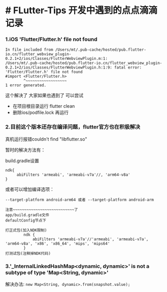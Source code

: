 # # FLutter-Tips 开发中遇到的点点滴滴记录
### 1.iOS 'Flutter/Flutter.h' file not found
    In file included from /Users/mt/.pub-cache/hosted/pub.flutter-io.cn/flutter_webview_plugin-0.2.1+2/ios/Classes/FlutterWebviewPlugin.m:1:
    /Users/mt/.pub-cache/hosted/pub.flutter-io.cn/flutter_webview_plugin-0.2.1+2/ios/Classes/FlutterWebviewPlugin.h:1:9: fatal error: 'Flutter/Flutter.h' file not found
    #import <Flutter/Flutter.h>
            ^~~~~~~~~~~~~~~~~~~
    1 error generated.
   
这个解决了 大家如果也遇到了 可以尝试
* 在项目根目录运行 flutter clean  
*  删除ios/podfile.lock 再运行

### 2.目前这个版本还存在编译问题，flutter官方也在积极解决
真机运行报错couldn't find "libflutter.so"

暂时的解决方法有：

build.gradle设置

```
ndk{
     abiFilters 'armeabi', 'armeabi-v7a'//, 'arm64-v8a'
}
```

或者可以增加编译选项：

```
--target-platform android-arm64 或者 --target-platform android-arm
```

```
注意~~~~~~~~~~~~~~~~~~~~~~~~~~~了
app/build.gradle文件
defaultConfig节点下

打正式包(加入NDK限制)
        ndk {
            abiFilters 'armeabi-v7a'//'armeabi', 'armeabi-v7a', 'arm64-v8a', 'x86', 'x86_64', 'mips', 'mips64'
        }
打测试包(注释掉NDK代码)
```
### 3.'_InternalLinkedHashMap<dynamic, dynamic>' is not a subtype of type 'Map<String, dynamic>' 
解决办法: ``new Map<String, dynamic>.from(snapshot.value);``


